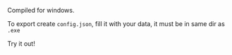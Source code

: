 Compiled for windows.

To export create `config.json`, fill it with your data, it must be in same dir as `.exe`

Try it out!

